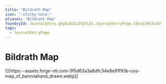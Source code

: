 ```yaml
---
title: "Bildrath Map"
icon: ":sticky-note:"
aliases: "Bildrath Map"
foundryId: JournalEntry.qhp8iEOIsISQfLEt.JournalEntryPage.CDxxdJHYJLGkVHJ2
tags:
  - JournalEntryPage
---
```


# Bildrath Map
![[https:--assets.forge-vtt.com-5f5d63a3a8dfc34e8e91f93b-cos-map_of_baroviahand_drawn.webp]]
